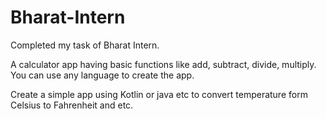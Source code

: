 # Bharat-Intern
Completed my task of Bharat Intern.

A calculator app having basic functions like
add, subtract, divide, multiply. You can use
any language to create the app.

Create a simple app using Kotlin or java etc
to convert temperature form Celsius to
Fahrenheit and etc.
